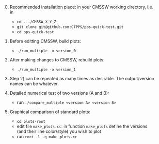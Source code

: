  0) Recommended installation place: in your CMSSW working directory, i.e. in
    * `cd .../CMSSW_X_Y_Z`
    * `git clone git@github.com:CTPPS/pps-quick-test.git`
    * `cd pps-quick-test`

 1) Before editting CMSSW, build plots:
    * `./run_multiple -o version_0`

 2) After making changes to CMSSW, rebuild plots:
    * `./run_multiple -o version_1`

 3) Step 2) can be repeated as many times as desirable. The output/version names can be whatever.

 4) Detailed numerical test of two versions (A and B):
	* run `./compare_multiple <version A> <version B>`

 5) Graphical comparison of standard plots:
	* `cd plots-root`
    * edit file `make_plots.cc`: in function `make_plots` define the versions (and their line color/style) you wish to plot
    * run `root -l -q make_plots.cc`
